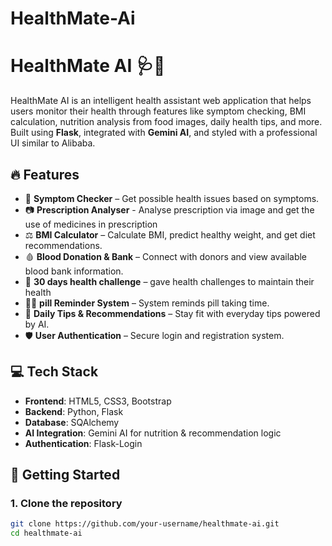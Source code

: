 # HealthMate-Ai

# HealthMate AI 🩺🤖

HealthMate AI is an intelligent health assistant web application that helps users monitor their health through features like symptom checking, BMI calculation, nutrition analysis from food images, daily health tips, and more. Built using **Flask**, integrated with **Gemini AI**, and styled with a professional UI similar to Alibaba.

## 🔥 Features

- 🧠 **Symptom Checker** – Get possible health issues based on symptoms.
- 📷 **Prescription Analyser** - Analyse prescription via image and get the use of medicines in prescription
- ⚖️ **BMI Calculator** – Calculate BMI, predict healthy weight, and get diet recommendations.
- 🩸 **Blood Donation & Bank** – Connect with donors and view available blood bank information.
- 🧾 **30 days health challenge** – gave health challenges to maintain their health
- 🧑‍⚕️ **pill Reminder System** – System reminds pill taking time.
- 📅 **Daily Tips & Recommendations** – Stay fit with everyday tips powered by AI.
- 🛡️ **User Authentication** – Secure login and registration system.

## 💻 Tech Stack

- **Frontend**: HTML5, CSS3, Bootstrap
- **Backend**: Python, Flask
- **Database**: SQAlchemy
- **AI Integration**: Gemini AI for nutrition & recommendation logic
- **Authentication**: Flask-Login

## 🚀 Getting Started

### 1. Clone the repository

```bash
git clone https://github.com/your-username/healthmate-ai.git
cd healthmate-ai
